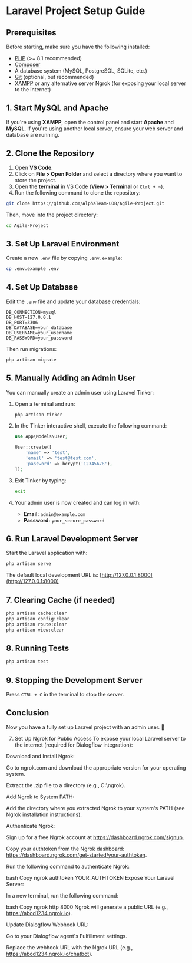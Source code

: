 # Laravel Project Setup Guide

## Prerequisites
Before starting, make sure you have the following installed:

- [PHP](https://www.php.net/downloads.php) (>= 8.1 recommended)
- [Composer](https://getcomposer.org/download/)
- A database system (MySQL, PostgreSQL, SQLite, etc.)
- [Git](https://git-scm.com/downloads) (optional, but recommended)
- [XAMPP](https://www.apachefriends.org/) or any alternative server
Ngrok (for exposing your local server to the internet)
## 1. Start MySQL and Apache
If you're using **XAMPP**, open the control panel and start **Apache** and **MySQL**.
If you're using another local server, ensure your web server and database are running.

## 2. Clone the Repository
1. Open **VS Code**.
2. Click on **File > Open Folder** and select a directory where you want to store the project.
3. Open the **terminal** in VS Code (**View > Terminal** or `Ctrl + ~`).
4. Run the following command to clone the repository:

```sh
git clone https://github.com/AlphaTeam-UOB/Agile-Project.git
```

Then, move into the project directory:

```sh
cd Agile-Project
```

## 3. Set Up Laravel Environment
Create a new `.env` file by copying `.env.example`:

```sh
cp .env.example .env
```

## 4. Set Up Database
Edit the `.env` file and update your database credentials:

```env
DB_CONNECTION=mysql
DB_HOST=127.0.0.1
DB_PORT=3306
DB_DATABASE=your_database
DB_USERNAME=your_username
DB_PASSWORD=your_password
```

Then run migrations:

```sh
php artisan migrate
```

## 5. Manually Adding an Admin User
You can manually create an admin user using Laravel Tinker:

1. Open a terminal and run:
   ```sh
   php artisan tinker
   ```

2. In the Tinker interactive shell, execute the following command:
   ```php
   use App\Models\User;

   User::create([
       'name' => 'test',
       'email' => 'test@test.com',
       'password' => bcrypt('12345678'),
   ]);
   ```

3. Exit Tinker by typing:
   ```sh
   exit
   ```

4. Your admin user is now created and can log in with:
   - **Email:** `admin@example.com`
   - **Password:** `your_secure_password`

## 6. Run Laravel Development Server
Start the Laravel application with:

```sh
php artisan serve
```

The default local development URL is: [http://127.0.0.1:8000](http://127.0.0.1:8000)

## 7. Clearing Cache (if needed)
```sh
php artisan cache:clear
php artisan config:clear
php artisan route:clear
php artisan view:clear
```

## 8. Running Tests
```sh
php artisan test
```

## 9. Stopping the Development Server
Press `CTRL + C` in the terminal to stop the server.

## Conclusion
Now you have a fully set up Laravel project with an admin user. 🎉

7. Set Up Ngrok for Public Access
To expose your local Laravel server to the internet (required for Dialogflow integration):

Download and Install Ngrok:

Go to ngrok.com and download the appropriate version for your operating system.

Extract the .zip file to a directory (e.g., C:\ngrok).

Add Ngrok to System PATH:

Add the directory where you extracted Ngrok to your system's PATH (see Ngrok installation instructions).

Authenticate Ngrok:

Sign up for a free Ngrok account at https://dashboard.ngrok.com/signup.

Copy your authtoken from the Ngrok dashboard: https://dashboard.ngrok.com/get-started/your-authtoken.

Run the following command to authenticate Ngrok:

bash
Copy
ngrok authtoken YOUR_AUTHTOKEN
Expose Your Laravel Server:

In a new terminal, run the following command:

bash
Copy
ngrok http 8000
Ngrok will generate a public URL (e.g., https://abcd1234.ngrok.io).

Update Dialogflow Webhook URL:

Go to your Dialogflow agent's Fulfillment settings.

Replace the webhook URL with the Ngrok URL (e.g., https://abcd1234.ngrok.io/chatbot).
